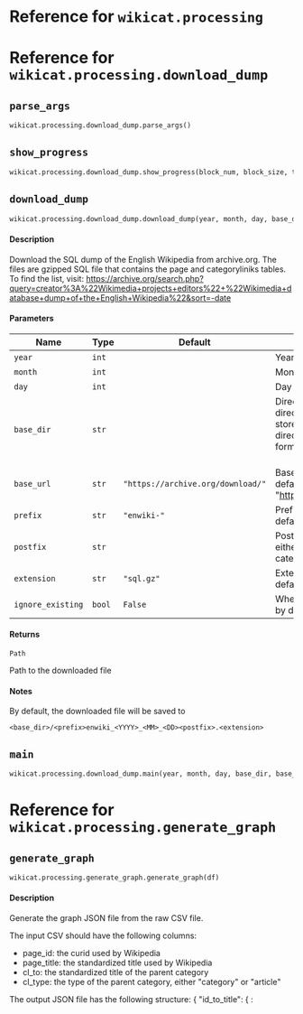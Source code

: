 # Reference for `wikicat.processing`

# Reference for `wikicat.processing.download_dump`

## `parse_args`

```python
wikicat.processing.download_dump.parse_args()
```

## `show_progress`

```python
wikicat.processing.download_dump.show_progress(block_num, block_size, total_size)
```

## `download_dump`

```python
wikicat.processing.download_dump.download_dump(year, month, day, base_dir, postfix, prefix="enwiki-", extension="sql.gz", base_url="https://archive.org/download/", ignore_existing=False)
```

#### Description

Download the SQL dump of the English Wikipedia from archive.org. The files are gzipped SQL file that
contains the page and categoryliniks tables. To find the list, visit:
https://archive.org/search.php?query=creator%3A%22Wikimedia+projects+editors%22+%22Wikimedia+database+dump+of+the+English+Wikipedia%22&sort=-date


#### Parameters

| Name | Type | Default | Description |
| ---- | ---- | ------- | ----------- |
| `year` | `int` |  | Year of the dump |
| `month` | `int` |  | Month of the year |
| `day` | `int` |  | Day of the month |
| `base_dir` | `str` |  | Directory where a new directory will be created to store the dump files. The directory name will be in the format of enwiki_<YYYY>_<MM>_<DD>. |
| `base_url` | `str` | `"https://archive.org/download/"` | Base URL of the dump file, by default "https://archive.org/download/" |
| `prefix` | `str` | `"enwiki-"` | Prefix of the dump file, by default "enwiki-" |
| `postfix` | `str` |  | Postfix of the dump file, should either be "-page" or "-categorylinks" |
| `extension` | `str` | `"sql.gz"` | Extension of the dump file, by default "sql.gz" |
| `ignore_existing` | `bool` | `False` | Whether to ignore existing files, by default False |


#### Returns

```
Path
```

Path to the downloaded file

#### Notes

By default, the downloaded file will be saved to
```
<base_dir>/<prefix>enwiki_<YYYY>_<MM>_<DD><postfix>.<extension>
```

## `main`

```python
wikicat.processing.download_dump.main(year, month, day, base_dir, base_url, ignore_existing)
```

# Reference for `wikicat.processing.generate_graph`

## `generate_graph`

```python
wikicat.processing.generate_graph.generate_graph(df)
```

#### Description

Generate the graph JSON file from the raw CSV file.

The input CSV should have the following columns:
- page_id: the curid used by Wikipedia
- page_title: the standardized title used by Wikipedia
- cl_to: the standardized title of the parent category
- cl_type: the type of the parent category, either "category" or "article"

The output JSON file has the following structure:
    {
        "id_to_title": { <id>: <title>, ... },
        "id_to_namespace": { <id>: <type>, ... },
        "title_to_id": {
            "category": { <title>: <id>, ... },
            "article": { <title>: <id>, ... },
        },
        "children_to_parents": { <id>: [<id>, ...], ... },
        "parents_to_children": { <id>: [<id>, ...], ... },
    }


#### Parameters

| Name | Type | Default | Description |
| ---- | ---- | ------- | ----------- |
| `df` | `pandas.DataFrame` |  | The raw CSV file. It has the following columns: |


#### Returns

```
dict
```

The graph JSON file.

#### Notes

- <id> is a string (the curid used by Wikipedia)
- <title> is a string (the standardized title used by Wikipedia)
- <type> is an int, either 0 (article) or 14 (category)


#### Example

>>> df = pd.read_csv("~/.wikicat_data/enwiki_2018_12_20/full_catgraph.csv")
>>> graph = generate_graph(df)
>>> with open("~/.wikicat_data/enwiki_2018_12_20/category_graph.json", "w") as f:
>>>     json.dump(graph, f)

## `main`

```python
wikicat.processing.generate_graph.main(year, month, day, base_dir, ignore_existing)
```

## `parse_args`

```python
wikicat.processing.generate_graph.parse_args()
```

# Reference for `wikicat.processing.merge_tables`

## `merge_tables`

```python
wikicat.processing.merge_tables.merge_tables(page_csv_filepath, category_csv_filepath)
```

#### Description

Merge the page and category tables into a single table.


#### Parameters

| Name | Type | Default | Description |
| ---- | ---- | ------- | ----------- |
| `page_csv_filepath` | `str` |  | Path to the page CSV file. |
| `category_csv_filepath` | `str` |  | Path to the category CSV file. |


#### Returns

```
pandas.DataFrame
```

The merged table.

#### Notes

This step may take a while to run (1h+). It is recommended to run this
script on a machine with a lot of RAM.


#### Example

>>> page_csv_filepath = "~/.wikicat_data/enwiki_2018_12_20/page.csv"
>>> category_csv_filepath = "~/.wikicat_data/enwiki_2018_12_20/categorylinks.csv"
>>> df = merge_tables(page_csv_filepath, category_csv_filepath)
>>> print(df.head(10))
>>> df.to_csv("~/.wikicat_data/enwiki_2018_12_20/full_catgraph.csv")

## `main`

```python
wikicat.processing.merge_tables.main(year, month, day, base_dir, ignore_existing)
```

## `parse_args`

```python
wikicat.processing.merge_tables.parse_args()
```

# Reference for `wikicat.processing.process_dump`

## `process_dump`

```python
wikicat.processing.process_dump.process_dump(dumpfile, output_filename, batch_size=50000000, use_2018_schema=False)
```

#### Description

Process a wikipedia dump into a csv file.


#### Parameters

| Name | Type | Default | Description |
| ---- | ---- | ------- | ----------- |
| `dumpfile` | `str` |  | Path to the wikipedia dump file. |
| `output_filename` | `str` |  | Path to the output csv file. |
| `batch_size` | `int` | `50000000` | Number of rows to process at a time, by default 50_000_000. This parameter is passed to kwnlp_sql_parser.WikipediaSqlDump.to_csv. A larger batch size will use more memory, but will be faster. Reduce the batch size if you run out of memory while processing the dump. |
| `use_2018_schema` | `bool` | `False` | Whether to use the 2018 schema for the page table, by default False. |


#### Notes

This step may take a while to run (1h+). It is recommended to run this
script on a machine with a lot of RAM.


#### Example

>>> # Process page.sql.gz into page.csv
>>> dumpfile = "~/.wikicat_data/enwiki_2018_12_20/enwiki-20181220-page.sql.gz"
>>> output_filename = "~/.wikicat_data/enwiki_2018_12_20/page.csv"
>>> process_dump(dumpfile, output_filename, use_2018_schema=True, batch_size=10_000_000)
>>>
>>> # Process categorylinks.sql.gz into categorylinks.csv
>>> dumpfile = "~/.wikicat_data/enwiki_2018_12_20/enwiki-20181220-categorylinks.sql.gz"
>>> output_filename = "~/.wikicat_data/enwiki_2018_12_20/categorylinks.csv"
>>> process_dump(dumpfile, output_filename, use_2018_schema=True, batch_size=10_000_000)

## `main`

```python
wikicat.processing.process_dump.main(year, month, day, base_dir, use_2018_schema, batch_size, ignore_existing)
```

## `parse_args`

```python
wikicat.processing.process_dump.parse_args()
```

